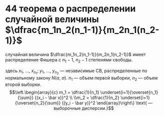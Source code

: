 # 44  теорема о распределении случайной величины $\dfrac{m_1n_2(n_1-1)}{m_2n_1(n_2-1)}$

случайная величина $\dfrac{m_1n_2(n_1-1)}{m_2n_1(n_2-1)}$ имеет распределение Фишера с $n_1-1$, $n_2-1$ степенями свободы.

здесь $x_1,\ ...,\ x_{n_1}$; $y_1,\ ...,\ y_{n_2}$ — независимые СВ, распределенные по нормальному закону $N(a,\ \sigma)$. $n_1$ — объем первой выборки, $n_2$ — объем второй выборки.
$$\left.\begin{array}{c} m_1 = \dfrac{1}{n_1} \underset{i=1}{\overset{n_1}{\sum}} {(x_i - \bar x)}^2 \\ \\m_2 = \dfrac{1}{n_2} \underset{i=1}{\overset{n_2}{\sum}} {(y_i - \bar y)}^2 \end{array}\right\} \text{ — выборочные дисперсии.}$$

